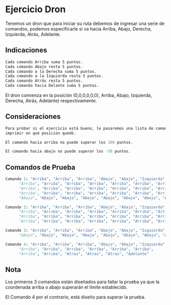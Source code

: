# Ejercicio Dron

Tenemos un dron que para iniciar su ruta debemos de ingresar una serie de comandos, podemos especificarle si va hacia Arriba, Abajo, Derecha, Izquierda, Atrás, Adelante.

## Indicaciones

```bash
Cada comando Arriba suma 5 puntos.
Cada comando Abajo resta 5 puntos.
Cada comando a la Derecha suma 5 puntos.
Cada comando a la Izquierda resta 5 puntos.
Cada comando Atrás resta 5 puntos.
Cada comando hacia Delante suma 5 puntos.
```
El dron comienza en la posición (0,0,0,0,0,0), Arriba, Abajo, Izquierda, Derecha, Atrás, Adelante) respectivamente.

## Consideraciones

```python
Para probar si el ejercicio está bueno, le pasaremos una lista de comandos y al final debe 
imprimir en qué posición quedó.

El comando hacia arriba no puede superar los 100 puntos.

El comando hacia abajo no puede superar los -50 puntos.
```

## Comandos de Prueba
```python
Comando 1: "Arriba", "Arriba", "Arriba", "Abajo", "Abajo", "Izquierda", "Derecha",
      "Arriba", "Arriba", "Arriba", "Arriba", "Arriba", "Arriba", "Arriba", "Arriba",
      "Arriba", "Arriba", "Arriba", "Arriba", "Arriba", "Arriba", "Arriba", "Arriba",
      "Arriba", "Arriba", "Arriba", "Arriba", "Arriba", "Arriba", "Arriba", "Arriba",
      "Abajo", "Abajo", "Abajo", "Abajo", "Abajo", "Abajo", "Abajo", "Abajo", "Abajo"

Comando 2: "Arriba", "Arriba", "Arriba", "Abajo", "Abajo", "Izquierda", "Derecha",
      "Arriba", "Arriba", "Arriba", "Arriba", "Arriba", "Arriba", "Arriba", "Arriba",
      "Arriba", "Arriba", "Arriba", "Arriba", "Arriba", "Arriba", "Arriba", "Arriba",
      "Arriba", "Arriba", "Arriba", "Arriba", "Arriba", "Arriba", "Arriba", "Arriba"

Comando 3: "Arriba", "Arriba", "Arriba", "Abajo", "Abajo", "Izquierda", "Derecha",
      "Abajo", "Abajo", "Abajo", "Abajo", "Abajo", "Abajo", "Abajo", "Abajo", "Abajo"

Comando 4: "Arriba", "Arriba", "Arriba", "Abajo", "Abajo", "Izquierda", "Derecha",
      "Arriba", "Arriba", "Arriba", "Arriba", "Arriba", "Arriba",
      "Arriba", "Arriba", "Atras", "Atras", "Atras", "Adelante"
```

## Nota
Los primeros 3 comandos están diseñados para fallar la prueba ya que la coordenada arriba o abajo superarán el límite establecido. 

El Comando 4 por el contrario, está diseño para superar la prueba.